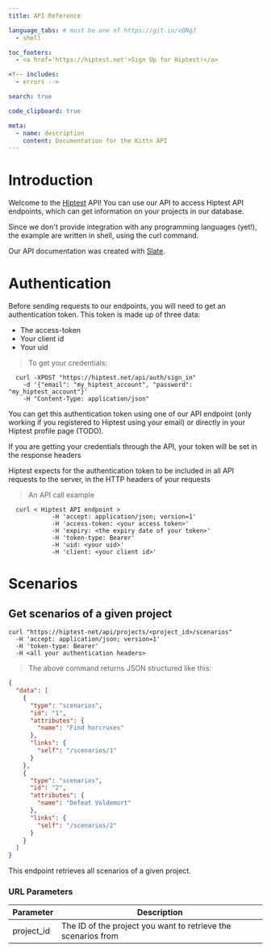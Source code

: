 ```yaml
---
title: API Reference

language_tabs: # must be one of https://git.io/vQNgJ
  - shell

toc_footers:
  - <a href='https://hiptest.net'>Sign Up for Hiptest!</a>

<!-- includes:
  - errors -->

search: true

code_clipboard: true

meta:
  - name: description
    content: Documentation for the Kittn API
---
```


# Introduction

Welcome to the <a href="https://hiptest.net">Hiptest</a> API! You can use our API to access Hiptest API endpoints, which can get information on your projects in our database.

Since we don't provide integration with any programming languages (yet!), the example are written in shell, using the curl command.

Our API documentation was created with [Slate](https://github.com/slatedocs/slate).

# Authentication

Before sending requests to our endpoints, you will need to get an authentication token.
This token is made up of three data:

* The access-token
* Your client id
* Your uid

> To get your credentials:

```shell
  curl -XPOST "https://hiptest.net/api/auth/sign_in"
    -d '{"email": "my_hiptest_account", "password": "my_hiptest_account"}'
    -H "Content-Type: application/json"
```

You can get this authentication token using one of our API endpoint (only working if you registered to Hiptest using your email) or directly
in your Hiptest profile page (TODO).

<aside class="notice"> If you are getting your credentials through the API, your token will be set in the response headers</aside>

 Hiptest expects for the authentication token to be included in all API requests to the server, in the HTTP headers of your requests

> An API call example

```shell
  curl < Hiptest API endpoint >
            -H 'accept: application/json; version=1'
            -H 'access-token: <your access token>'
            -H 'expiry: <the expiry date of your token>'
            -H 'token-type: Bearer'
            -H 'uid: <your uid>'
            -H 'client: <your client id>'
```

# Scenarios

## Get scenarios of a given project

```shell
curl "https://hiptest-net/api/projects/<project_id>/scenarios"
  -H 'accept: application/json; version=1'
  -H 'token-type: Bearer'
  -H <all your authentication headers>
```

> The above command returns JSON structured like this:

```json
{
  "data": [
    {
      "type": "scenarios",
      "id": "1",
      "attributes": {
        "name": "Find horcruxes"
      },
      "links": {
        "self": "/scenarios/1"
      }
    },
    {
      "type": "scenarios",
      "id": "2",
      "attributes": {
        "name": "Defeat Voldemort"
      },
      "links": {
        "self": "/scenarios/2"
      }
    }
  ]
}
```

This endpoint retrieves all scenarios of a given project.

### URL Parameters

Parameter | Description
--------- | -----------
project_id | The ID of the project you want to retrieve the scenarios from
